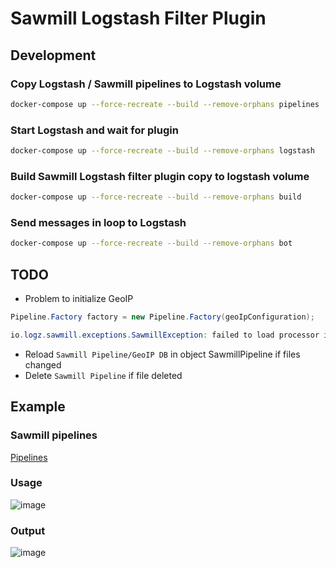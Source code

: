 # Sawmill Logstash Filter Plugin

## Development

### Copy Logstash / Sawmill pipelines to Logstash volume

```bash
docker-compose up --force-recreate --build --remove-orphans pipelines
```

### Start Logstash and wait for plugin

```bash
docker-compose up --force-recreate --build --remove-orphans logstash
```

### Build Sawmill Logstash filter plugin copy to logstash volume

```bash
docker-compose up --force-recreate --build --remove-orphans build
```

### Send messages in loop to Logstash

```bash
docker-compose up --force-recreate --build --remove-orphans bot
```

## TODO

- Problem to initialize GeoIP

```java
Pipeline.Factory factory = new Pipeline.Factory(geoIpConfiguration);
```

```java
io.logz.sawmill.exceptions.SawmillException: failed to load processor io.logz.sawmill.processors.GeoIpProcessor
```

- Reload `Sawmill Pipeline/GeoIP DB` in object SawmillPipeline if files changed
- Delete `Sawmill Pipeline` if file deleted

## Example

### Sawmill pipelines

[Pipelines](/pipelines/files/pipelines/sawmill)

### Usage
![image](https://user-images.githubusercontent.com/9096064/163799186-c75e1feb-df8b-4cb4-b392-7f96885c9103.png)

### Output
![image](https://user-images.githubusercontent.com/9096064/163799127-5a2a26f4-66cc-4017-90d7-bf78a395eb0b.png)
